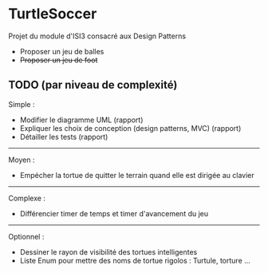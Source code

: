 # TurtleSoccer
Projet du module d'ISI3 consacré aux Design Patterns

* Proposer un jeu de balles
* ~~Proposer un jeu de foot~~

## TODO (par niveau de complexité)

Simple :
- Modifier le diagramme UML (rapport)
- Expliquer les choix de conception (design patterns, MVC) (rapport)
- Détailler les tests (rapport)
---
Moyen :
- Empécher la tortue de quitter le terrain quand elle est dirigée au clavier
---
Complexe :
- Différencier timer de temps et timer d'avancement du jeu
---
Optionnel :
- Dessiner le rayon de visibilité des tortues intelligentes
- Liste Enum pour mettre des noms de tortue rigolos : Turtule, torture ...
